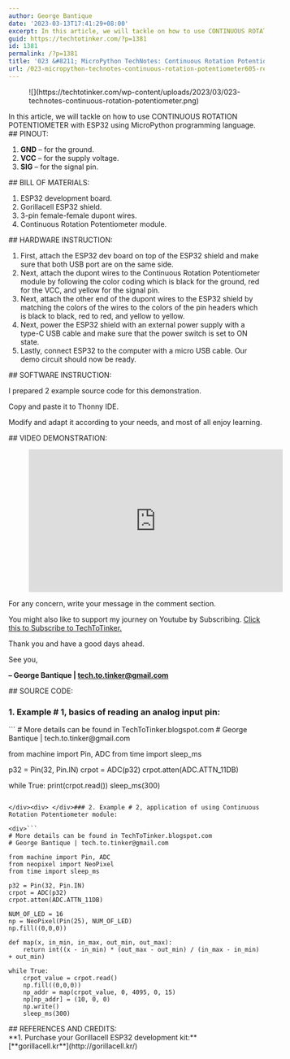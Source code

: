 ```yaml
---
author: George Bantique
date: '2023-03-13T17:41:29+08:00'
excerpt: In this article, we will tackle on how to use CONTINUOUS ROTATION POTENTIOMETER with ESP32 using MicroPython programming language.
guid: https://techtotinker.com/?p=1381
id: 1381
permalink: /?p=1381
title: '023 &#8211; MicroPython TechNotes: Continuous Rotation Potentiometer'
url: /023-micropython-technotes-continuous-rotation-potentiometer605-revision-v1-023-8211-MicroPython-TechNotes-Continuous-Rotation-Potentiometer
---
```



<figure class="wp-block-image size-full">![](https://techtotinker.com/wp-content/uploads/2023/03/023-technotes-continuous-rotation-potentiometer.png)</figure>In this article, we will tackle on how to use CONTINUOUS ROTATION POTENTIOMETER with ESP32 using MicroPython programming language.

<div> </div>## PINOUT:

1. **GND** – for the ground.
2. **VCC** – for the supply voltage.
3. **SIG** – for the signal pin.

<div> </div>## BILL OF MATERIALS:

1. ESP32 development board.
2. Gorillacell ESP32 shield.
3. 3-pin female-female dupont wires.
4. Continuous Rotation Potentiometer module.

<div> </div>## HARDWARE INSTRUCTION:

1. First, attach the ESP32 dev board on top of the ESP32 shield and make sure that both USB port are on the same side.
2. Next, attach the dupont wires to the Continuous Rotation Potentiometer module by following the color coding which is black for the ground, red for the VCC, and yellow for the signal pin.
3. Next, attach the other end of the dupont wires to the ESP32 shield by matching the colors of the wires to the colors of the pin headers which is black to black, red to red, and yellow to yellow.
4. Next, power the ESP32 shield with an external power supply with a type-C USB cable and make sure that the power switch is set to ON state.
5. Lastly, connect ESP32 to the computer with a micro USB cable. Our demo circuit should now be ready.

<div> </div>## SOFTWARE INSTRUCTION:

I prepared 2 example source code for this demonstration.

Copy and paste it to Thonny IDE.

Modify and adapt it according to your needs, and most of all enjoy learning.

<div> </div>## VIDEO DEMONSTRATION:

<figure class="wp-block-embed is-type-video is-provider-youtube wp-block-embed-youtube wp-embed-aspect-16-9 wp-has-aspect-ratio"><div class="wp-block-embed__wrapper"><iframe allow="accelerometer; autoplay; clipboard-write; encrypted-media; gyroscope; picture-in-picture; web-share" allowfullscreen="" frameborder="0" height="281" loading="lazy" src="https://www.youtube.com/embed/LRHXe90JJtQ?feature=oembed" title="023 - MicroPython TechNotes: Continuous Rotation Potentiometer" width="500"></iframe></div></figure><div> </div>For any concern, write your message in the comment section.

You might also like to support my journey on Youtube by Subscribing. [Click this to Subscribe to TechToTinker.](https://www.youtube.com/c/TechToTinker?sub_confirmation=1)

Thank you and have a good days ahead.

See you,

**– George Bantique | tech.to.tinker@gmail.com**

<div> </div>## SOURCE CODE:

### 1. Example # 1, basics of reading an analog input pin:

<div>```
# More details can be found in TechToTinker.blogspot.com 
# George Bantique | tech.to.tinker@gmail.com

from machine import Pin, ADC
from time import sleep_ms

p32 = Pin(32, Pin.IN)
crpot = ADC(p32)
crpot.atten(ADC.ATTN_11DB)

while True:
    print(crpot.read())
    sleep_ms(300)

```

</div><div> </div>### 2. Example # 2, application of using Continuous Rotation Potentiometer module:

<div>```
# More details can be found in TechToTinker.blogspot.com 
# George Bantique | tech.to.tinker@gmail.com

from machine import Pin, ADC
from neopixel import NeoPixel
from time import sleep_ms

p32 = Pin(32, Pin.IN)
crpot = ADC(p32)
crpot.atten(ADC.ATTN_11DB)

NUM_OF_LED = 16
np = NeoPixel(Pin(25), NUM_OF_LED)
np.fill((0,0,0))

def map(x, in_min, in_max, out_min, out_max):
    return int((x - in_min) * (out_max - out_min) / (in_max - in_min) + out_min)

while True:
    crpot_value = crpot.read()
    np.fill((0,0,0))
    np_addr = map(crpot_value, 0, 4095, 0, 15)
    np[np_addr] = (10, 0, 0)
    np.write()
    sleep_ms(300)

```

</div><div> </div>## REFERENCES AND CREDITS:

<div style="text-align: left;">**1. Purchase your Gorillacell ESP32 development kit:**</div><div style="text-align: left;">[**gorillacell.kr**](http://gorillacell.kr/)</div>